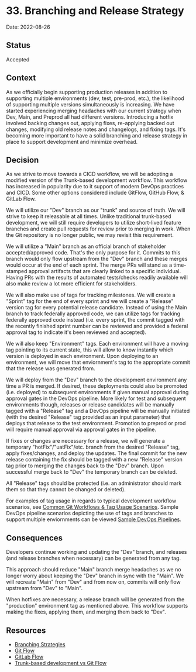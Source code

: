 # 33. Branching and Release Strategy

Date: 2022-08-26

## Status
 
Accepted

## Context

As we officially begin supporting production releases in addition to supporting multiple environments (dev, test, pre-prod, etc.), the likelihood of supporting multiple versions simultaneously is increasing. We have started experiencing merging headaches with our current strategy when Dev, Main, and Preprod all had different versions. Introducing a hotfix involved backing changes out, applying fixes, re-applying backed out changes, modifying old release notes and changelogs, and fixing tags. It's becoming more important to have a solid branching and release strategy in place to support development and minimize overhead.

## Decision

As we strive to move towards a CICD workflow, we will be adopting a modified version of the Trunk-based development workflow. This workflow has increased in popularity due to it support of modern DevOps practices and CICD. Some other options considered include GitFlow, GitHub Flow, & GitLab Flow. 

We will utilize our "Dev" branch as our "trunk" and source of truth. We will strive to keep it releasable at all times. Unlike traditional trunk-based development, we will still require developers to utilize short-lived feature branches and create pull requests for review prior to merging in work. When the Git repository is no longer public, we may revisit this requirement.

We will utilize a "Main" branch as an official branch of stakeholder accepted/approved code. That's the only purpose for it. Commits to this branch would only flow upstream from the "Dev" branch and these merges would occur at the end of each sprint. The merge PRs will stand as a time-stamped approval artifacts that are clearly linked to a specific individual. Having PRs with the results of automated tests/checks readily available will also make review a lot more efficient for stakeholders.

We will also make use of tags for tracking milestones. We will create a "Sprint" tag for the end of every sprint and we will create a "Release" version tag for every potential release candidate. Instead of using the Main branch to track federally approved code, we can utilize tags for tracking federally approved code instead (i.e. every sprint, the commit tagged with the recently finished sprint number can be reviewed and provided a federal approval tag to indicate it's been reviewed and accepted). 

We will also keep "Environment" tags. Each environment will have a moving tag pointing to its current state, this will allow to know instantly which version is deployed in each environment. Upon deploying to an environment, we will move that enviornment's tag to the appropriate commit that the release was generated from.

We will deploy from the "Dev" branch to the development environment any time a PR is merged. If desired, these deployments could also be promoted (i.e. deployed) to subsequent environments if given manual approval during approval gates in the DevOps pipeline. More likely for test and subsequent environments though, releases or release candidates will be manually tagged with a "Release" tag and a DevOps pipeline will be manually initiated (with the desired "Release" tag provided as an input parameter) that deploys that release to the test environment. Promotion to preprod or prod will require manual approval via approval gates in the pipeline.  

If fixes or changes are necessary for a release, we will generate a temporary "hotFix"/"uatFix"/etc. branch from the desired "Release" tag, apply fixes/changes, and deploy the updates. The final commit for the new release containing the fix should be tagged with a new "Release" version tag prior to merging the changes back to the "Dev" branch. Upon successful merge back to "Dev" the temporary branch can be deleted.

All "Release" tags should be protected (i.e. an administrator should mark them so that they cannot be changed or deleted).

For examples of tag usage in regards to typical development workflow scenarios, see [Common Git Workflows & Tag Usage Scenarios](../supporting-files/NAC-Release-Support-Workflows.pptx). Sample DevOps pipeline scenarios depicting the use of tags and branches to support multiple enviornments can be viewed [Sample DevOps Pipelines](../supporting-files/DevOpsPipelineScenarios.pdf).

## Consequences

Developers continue working and updating the "Dev" branch, and releases (and release branches when necessary) can be generated from any tag.

This approach should reduce "Main" branch merge headaches as we no longer worry about keeping the "Dev" branch in sync with the "Main". We will recreate "Main" from "Dev" and from now on, commits will only flow upstream from "Dev" to "Main".

When hotfixes are necessary, a release branch will be generated from the "production" environment tag as mentioned above. This workflow supports making the fixes, applying them, and merging them back to "Dev". 

## Resources
* [Branching Strategies](https://www.flagship.io/git-branching-strategies/)
* [Git Flow](https://www.atlassian.com/git/tutorials/comparing-workflows/gitflow-workflow)
* [GitLab Flow](https://docs.gitlab.com/ee/topics/gitlab_flow.html)
* [Trunk-based development vs Git Flow](https://www.toptal.com/software/trunk-based-development-git-flow)
